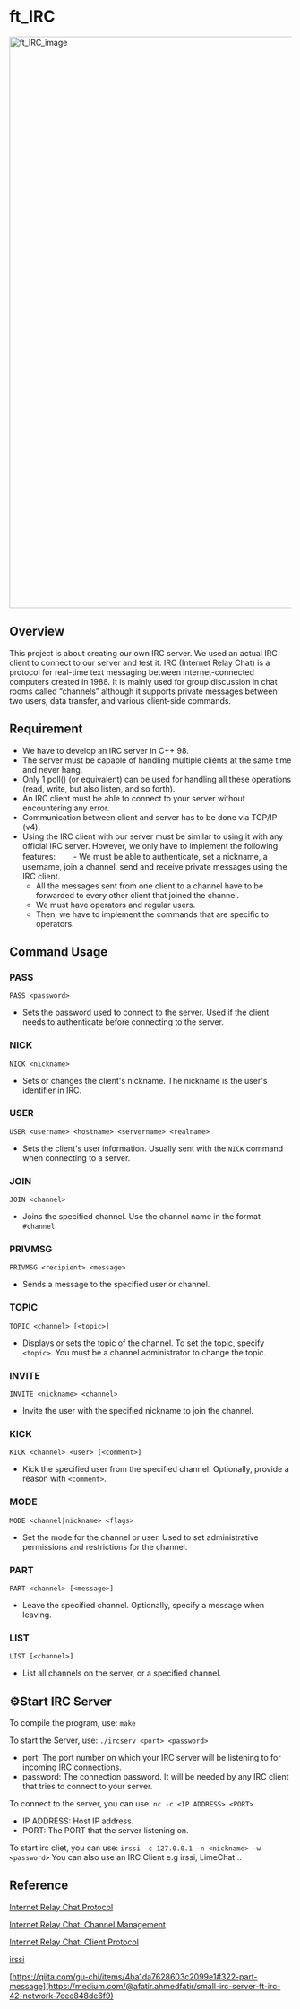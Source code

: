 # ft_IRC

<img width="1020" alt="ft_IRC_image" src="https://github.com/user-attachments/assets/458ed8cc-b41f-4ef6-b9cb-9ce3fb18cc45">

## Overview

This project is about creating our own IRC server. We used an actual IRC client to connect to our server and test it. IRC (Internet Relay Chat) is a protocol for real-time text messaging between internet-connected computers created in 1988. It is mainly used for group discussion in chat rooms called “channels” although it supports private messages between two users, data transfer, and various client-side commands.

## Requirement
- We have to develop an IRC server in C++ 98.
- The server must be capable of handling multiple clients at the same time and never hang.
- Only 1 poll() (or equivalent) can be used for handling all these operations (read, write, but also listen, and so forth).
- An IRC client must be able to connect to your server without encountering any error.
- Communication between client and server has to be done via TCP/IP (v4).
- Using the IRC client with our server must be similar to using it with any official IRC server. However, we only have to implement the following features:
　　- We must be able to authenticate, set a nickname, a username, join a channel, send and receive private messages using the IRC client.
    - All the messages sent from one client to a channel have to be forwarded to every other client that joined the channel.
    - We must have operators and regular users.
    - Then, we have to implement the commands that are specific to operators.

## Command Usage

### PASS
`PASS <password>`
- Sets the password used to connect to the server. Used if the client needs to authenticate before connecting to the server.

### NICK
`NICK <nickname>`
- Sets or changes the client's nickname. The nickname is the user's identifier in IRC.

### USER
`USER <username> <hostname> <servername> <realname>`
- Sets the client's user information. Usually sent with the `NICK` command when connecting to a server.

### JOIN
`JOIN <channel>`
- Joins the specified channel. Use the channel name in the format `#channel`.

### PRIVMSG
`PRIVMSG <recipient> <message>`
- Sends a message to the specified user or channel.

### TOPIC
`TOPIC <channel> [<topic>]`
- Displays or sets the topic of the channel. To set the topic, specify `<topic>`. You must be a channel administrator to change the topic.

### INVITE
`INVITE <nickname> <channel>`
- Invite the user with the specified nickname to join the channel.

### KICK
`KICK <channel> <user> [<comment>]`
- Kick the specified user from the specified channel. Optionally, provide a reason with `<comment>`.

### MODE
`MODE <channel|nickname> <flags>`
- Set the mode for the channel or user. Used to set administrative permissions and restrictions for the channel.

### PART
`PART <channel> [<message>]`
- Leave the specified channel. Optionally, specify a message when leaving.

### LIST
`LIST [<channel>]`
- List all channels on the server, or a specified channel.

## ⚙️Start IRC Server
To compile the program, use:
`make`

To start the Server, use:
`./ircserv <port> <password>`

- port: The port number on which your IRC server will be listening to for incoming IRC connections.
- password: The connection password. It will be needed by any IRC client that tries to connect to your server. 

To connect to the server, you can use:
`nc -c <IP ADDRESS> <PORT>`
- IP ADDRESS: Host IP address.
- PORT: The PORT that the server listening on.

To start irc cliet, you can use:
`irssi -c 127.0.0.1 -n <nickname> -w <password>`
You can also use an IRC Client e.g irssi, LimeChat...

## Reference
[Internet Relay Chat Protocol](https://datatracker.ietf.org/doc/html/rfc1459)

[Internet Relay Chat: Channel Management](https://datatracker.ietf.org/doc/html/rfc2811)

[Internet Relay Chat: Client Protocol](https://datatracker.ietf.org/doc/html/rfc2812#section-3.2)


[irssi](https://irssi.org/search/?q=user_name&check_keywords=yes&area=default#)

[https://qiita.com/gu-chi/items/4ba1da7628603c2099e1#322-part-message](https://medium.com/@afatir.ahmedfatir/small-irc-server-ft-irc-42-network-7cee848de6f9)


